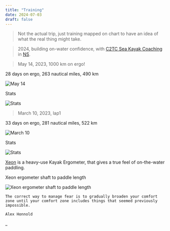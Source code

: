 ```yaml
---
title: "Training"
date: 2024-07-03
draft: false
---
```


> Not the actual trip, just training mapped on chart to have an idea of what the real thing might take.

> 2024, building on-water confidence, with [C2TC Sea Kayak Coaching](https://committed2thecore.com/) in [NS](https://www.facebook.com/reel/3316194118677419).

> May 14, 2023, 1000 km on ergo!

28 days on ergo, 263 nautical miles, 490 km

![May 14](/img/may14.JPG)

Stats

![Stats](/img/Stats2.JPG)

> March 10, 2023, lap1

33 days on ergo, 281 nautical miles, 522 km

![March 10](/img/mar10.JPG)

Stats

![Stats](/img/Stats.JPG)

[Xeon](https://www.kayakpro.com/xeon/) is a heavy-use Kayak Ergometer, that gives a true feel of on-the-water paddling.

Xeon ergometer shaft to paddle length

![Xeon ergometer shaft to paddle length](/img/equivalent-paddle-length.JPG)

```
The correct way to manage fear is to gradually broaden your comfort zone until your comfort zone includes things that seemed previously impossible.

Alex Honnold
```

\_
